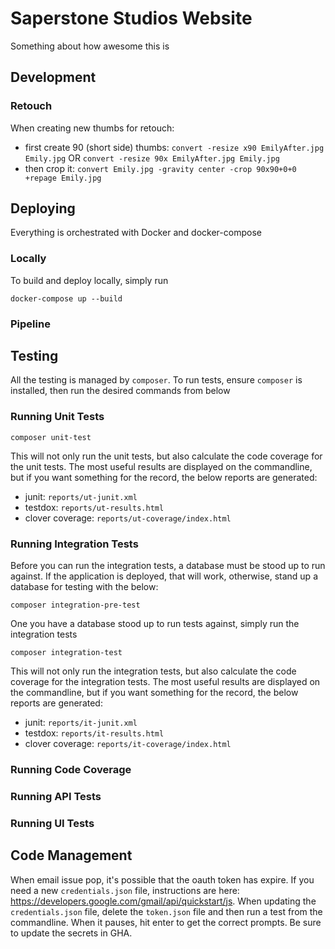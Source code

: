 # Saperstone Studios Website
Something about how awesome this is

## Development

### Retouch
When creating new thumbs for retouch:
- first create 90 (short side) thumbs:
`convert -resize x90 EmilyAfter.jpg Emily.jpg` OR `convert -resize 90x EmilyAfter.jpg Emily.jpg`
- then crop it:
`convert Emily.jpg -gravity center -crop 90x90+0+0 +repage Emily.jpg`

## Deploying
Everything is orchestrated with Docker and docker-compose
### Locally
To build and deploy locally, simply run
```shell
docker-compose up --build
```

### Pipeline

## Testing
All the testing is managed by `composer`. To run tests, ensure `composer` is
installed, then run the desired commands from below
### Running Unit Tests
```shell
composer unit-test
```
This will not only run the unit tests, but also calculate the code coverage
for the unit tests. The most useful results are displayed on the commandline,
but if you want something for the record, the below reports are generated:
* junit: `reports/ut-junit.xml`
* testdox: `reports/ut-results.html`
* clover coverage: `reports/ut-coverage/index.html`
### Running Integration Tests
Before you can run the integration tests, a database must be stood up to run
against. If the application is deployed, that will work, otherwise, stand 
up a database for testing with the below:
```shell
composer integration-pre-test
```
One you have a database stood up to run tests against, simply run the 
integration tests
```shell
composer integration-test
```
This will not only run the integration tests, but also calculate the code 
coverage for the integration tests. The most useful results are displayed 
on the commandline, but if you want something for the record, the below 
reports are generated:
* junit: `reports/it-junit.xml`
* testdox: `reports/it-results.html`
* clover coverage: `reports/it-coverage/index.html`
### Running Code Coverage

### Running API Tests

### Running UI Tests

## Code Management
When email issue pop, it's possible that the oauth token has expire. If you need
a new `credentials.json` file, instructions are here: 
https://developers.google.com/gmail/api/quickstart/js. When updating the 
`credentials.json` file, delete the `token.json` file and then run a test from the
commandline. When it pauses, hit enter to get the correct prompts. Be sure to 
update the secrets in GHA.